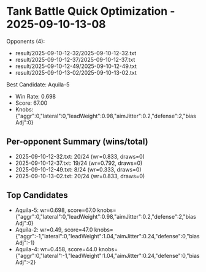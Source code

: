 # Tank Battle Quick Optimization - 2025-09-10-13-08

Opponents (4):
- result/2025-09-10-12-32/2025-09-10-12-32.txt
- result/2025-09-10-12-37/2025-09-10-12-37.txt
- result/2025-09-10-12-49/2025-09-10-12-49.txt
- result/2025-09-10-13-02/2025-09-10-13-02.txt

Best Candidate: Aquila-5
- Win Rate: 0.698
- Score: 67.00
- Knobs: {"aggr":0,"lateral":0,"leadWeight":0.98,"aimJitter":0.2,"defense":2,"biasAdj":0}

## Per-opponent Summary (wins/total)
- 2025-09-10-12-32.txt: 20/24 (wr=0.833, draws=0)
- 2025-09-10-12-37.txt: 19/24 (wr=0.792, draws=0)
- 2025-09-10-12-49.txt: 8/24 (wr=0.333, draws=0)
- 2025-09-10-13-02.txt: 20/24 (wr=0.833, draws=0)

## Top Candidates
- Aquila-5: wr=0.698, score=67.0 knobs={"aggr":0,"lateral":0,"leadWeight":0.98,"aimJitter":0.2,"defense":2,"biasAdj":0}
- Aquila-2: wr=0.49, score=47.0 knobs={"aggr":-1,"lateral":0,"leadWeight":1.04,"aimJitter":0.24,"defense":0,"biasAdj":-1}
- Aquila-4: wr=0.458, score=44.0 knobs={"aggr":0,"lateral":-1,"leadWeight":1.04,"aimJitter":0.24,"defense":0,"biasAdj":-2}